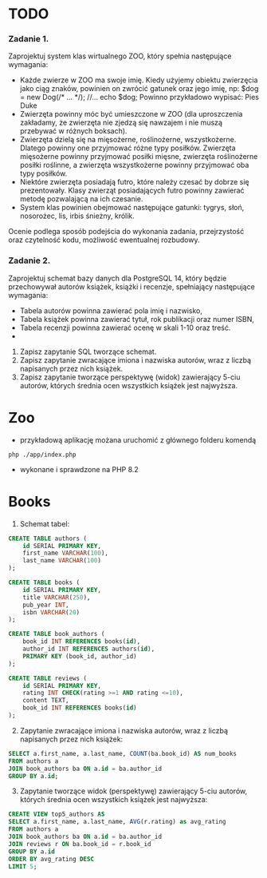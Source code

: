 # TODO

### Zadanie 1.
Zaprojektuj system klas wirtualnego ZOO, który spełnia następujące wymagania:
* Każde zwierze w ZOO ma swoje imię. Kiedy użyjemy obiektu zwierzęcia jako ciąg znaków,
powinien on zwrócić gatunek oraz jego imię, np:
$dog = new Dog(/* ... */);
//...
echo $dog;
Powinno przykładowo wypisać:
Pies Duke
* Zwierzęta powinny móc być umieszczone w ZOO (dla uproszczenia zakładamy, że
zwierzęta nie zjedzą się nawzajem i nie muszą przebywać w różnych boksach).
* Zwierzęta dzielą się na mięsożerne, roślinożerne, wszystkożerne. Dlatego powinny one
przyjmować różne typy posiłków. Zwierzęta mięsożerne powinny przyjmować posiłki
mięsne, zwierzęta roślinożerne posiłki roślinne, a zwierzęta wszystkożerne powinny
przyjmować oba typy posiłków.
* Niektóre zwierzęta posiadają futro, które należy czesać by dobrze się prezentowały. Klasy
zwierząt posiadających futro powinny zawierać metodę pozwalającą na ich czesanie.
* System klas powinien obejmować następujące gatunki: tygrys, słoń, nosorożec, lis, irbis
śnieżny, królik.

Ocenie podlega sposób podejścia do wykonania zadania, przejrzystość oraz czytelność kodu,
możliwość ewentualnej rozbudowy.

### Zadanie 2.
Zaprojektuj schemat bazy danych dla PostgreSQL 14, który będzie przechowywał autorów
książek, książki i recenzje, spełniający następujące wymagania:
* Tabela autorów powinna zawierać pola imię i nazwisko,
* Tabela książek powinna zawierać tytuł, rok publikacji oraz numer ISBN,
* Tabela recenzji powinna zawierać ocenę w skali 1-10 oraz treść.
* 
1. Zapisz zapytanie SQL tworzące schemat.
2. Zapisz zapytanie zwracające imiona i nazwiska autorów, wraz z liczbą napisanych przez
nich książek.
3. Zapisz zapytanie tworzące perspektywę (widok) zawierający 5-ciu autorów, których średnia
ocen wszystkich książek jest najwyższa.


# Zoo

- przykładową aplikację możana uruchomić z głównego folderu komendą

```php ./app/index.php```
- wykonane i sprawdzone na PHP 8.2

# Books

1. Schemat tabel:
```sql
CREATE TABLE authors (
    id SERIAL PRIMARY KEY,
    first_name VARCHAR(100),
    last_name VARCHAR(100)
);

CREATE TABLE books (
    id SERIAL PRIMARY KEY,
    title VARCHAR(250),
    pub_year INT,
    isbn VARCHAR(20)
);

CREATE TABLE book_authors (
    book_id INT REFERENCES books(id),
    author_id INT REFERENCES authors(id),
    PRIMARY KEY (book_id, author_id)
);

CREATE TABLE reviews (
    id SERIAL PRIMARY KEY,
    rating INT CHECK(rating >=1 AND rating <=10), 
    content TEXT,
    book_id INT REFERENCES books(id)
);
```

2. Zapytanie zwracające imiona i nazwiska autorów, wraz z liczbą napisanych przez nich książek:
```sql
SELECT a.first_name, a.last_name, COUNT(ba.book_id) AS num_books
FROM authors a
JOIN book_authors ba ON a.id = ba.author_id
GROUP BY a.id;
```

3. Zapytanie tworzące widok (perspektywę) zawierający 5-ciu autorów, których średnia ocen wszystkich książek jest najwyższa:
```sql
CREATE VIEW top5_authors AS
SELECT a.first_name, a.last_name, AVG(r.rating) as avg_rating
FROM authors a
JOIN book_authors ba ON a.id = ba.author_id
JOIN reviews r ON ba.book_id = r.book_id
GROUP BY a.id
ORDER BY avg_rating DESC
LIMIT 5;
```
